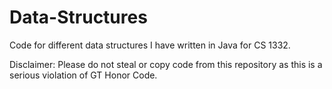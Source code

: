# Data-Structures
Code for different data structures I have written in Java for CS 1332. 

Disclaimer: Please do not steal or copy code from this repository as this is a serious violation of GT Honor Code. 
